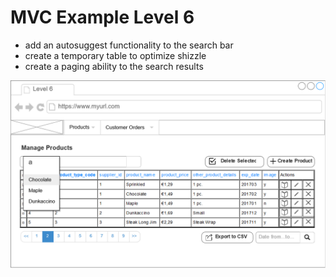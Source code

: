 # MVC Example Level 6

* add an autosuggest functionality to the search bar
* create a temporary table to optimize shizzle
* create a paging ability to the search results

![Level_06_Image](assets/level_06.png)